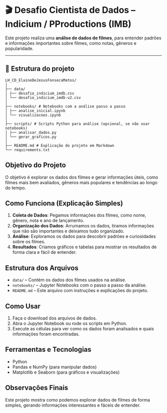 
# 🎬 Desafio Cientista de Dados – Indicium / PProductions (IMB)

Este projeto realiza uma **análise de dados de filmes**, para entender padrões e informações importantes sobre filmes, como notas, gêneros e popularidade.

---

## 📂 Estrutura do projeto
```
LH_CD_ElaineDeJesusFonsecaMatos/
│
├── data/
│ ├── desafio_indicium_imdb.csv
│ └── desafio_indicium_imdb-v2.csv
│
├── notebooks/ # Notebooks com a análise passo a passo
│ ├── analise_inicial.ipynb
│ └── visualizacoes.ipynb
│
├── scripts/ # Scripts Python para análise (opcional, se não usar notebooks)
│ ├── analisar_dados.py
│ └── gerar_graficos.py
│
├── README.md # Explicação do projeto em Markdown
└── requirements.txt
```


## Objetivo do Projeto

O objetivo é explorar os dados dos filmes e gerar informações úteis, como filmes mais bem avaliados, gêneros mais populares e tendências ao longo do tempo.

## Como Funciona (Explicação Simples)

1. **Coleta de Dados**: Pegamos informações dos filmes, como nome, gênero, nota e ano de lançamento.
2. **Organização dos Dados**: Arrumamos os dados, tiramos informações que não são importantes e deixamos tudo organizado.
3. **Análise**: Exploramos os dados para descobrir padrões e curiosidades sobre os filmes.
4. **Resultados**: Criamos gráficos e tabelas para mostrar os resultados de forma clara e fácil de entender.

## Estrutura dos Arquivos

- `data/` – Contém os dados dos filmes usados na análise.
- `notebooks/` – Jupyter Notebooks com o passo a passo da análise.
- `README.md` – Este arquivo com instruções e explicações do projeto.

## Como Usar

1. Faça o download dos arquivos de dados.
2. Abra o Jupyter Notebook ou rode os scripts em Python.
3. Execute as células para ver como os dados foram analisados e quais informações foram encontradas.

## Ferramentas e Tecnologias

- Python
- Pandas e NumPy (para manipular dados)
- Matplotlib e Seaborn (para gráficos e visualizações)

## Observações Finais

Este projeto mostra como podemos explorar dados de filmes de forma simples, gerando informações interessantes e fáceis de entender.
